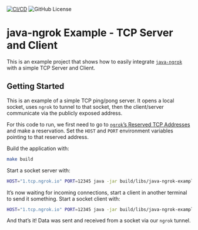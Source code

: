 [![CI/CD](https://github.com/alexdlaird/java-ngrok-example-dropwizard/workflows/CI/CD/badge.svg)](https://github.com/alexdlaird/java-ngrok-example-dropwizard/actions?query=workflow%3ACI%2FCD)
![GitHub License](https://img.shields.io/github/license/alexdlaird/java-ngrok-example-dropwizard)

# java-ngrok Example - TCP Server and Client

This is an example project that shows how to easily integrate [`java-ngrok`](https://github.com/alexdlaird/java-ngrok)
with a simple TCP Server and Client.

## Getting Started

This is an example of a simple TCP ping/pong server. It opens a local socket, uses `ngrok` to tunnel to that socket,
then the client/server communicate via the publicly exposed address.

For this code to run, we first need to go to
[`ngrok`’s Reserved TCP Addresses](https://dashboard.ngrok.com/endpoints/domains) and make a reservation. Set the
`HOST` and `PORT` environment variables pointing to that reserved address.

Build the application with:

```sh
make build
```

Start a socket server with:

```sh
HOST="1.tcp.ngrok.io" PORT=12345 java -jar build/libs/java-ngrok-example-tcp-server-and-client-1.0.0-SNAPSHOT.jar server`
```

It’s now waiting for incoming connections, start a client in another terminal to send it something. Start a socket
client with:

```sh
HOST="1.tcp.ngrok.io" PORT=12345 java -jar build/libs/java-ngrok-example-tcp-server-and-client-1.0.0-SNAPSHOT.jar client`
```

And that’s it! Data was sent and received from a socket via our `ngrok` tunnel.
